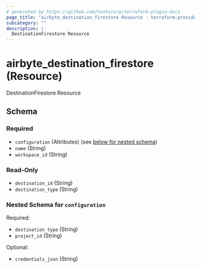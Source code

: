 ```yaml
---
# generated by https://github.com/hashicorp/terraform-plugin-docs
page_title: "airbyte_destination_firestore Resource - terraform-provider-airbyte"
subcategory: ""
description: |-
  DestinationFirestore Resource
---
```


# airbyte_destination_firestore (Resource)

DestinationFirestore Resource



<!-- schema generated by tfplugindocs -->
## Schema

### Required

- `configuration` (Attributes) (see [below for nested schema](#nestedatt--configuration))
- `name` (String)
- `workspace_id` (String)

### Read-Only

- `destination_id` (String)
- `destination_type` (String)

<a id="nestedatt--configuration"></a>
### Nested Schema for `configuration`

Required:

- `destination_type` (String)
- `project_id` (String)

Optional:

- `credentials_json` (String)


